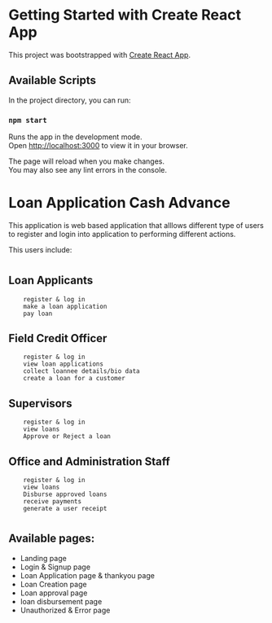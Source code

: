 # Getting Started with Create React App

This project was bootstrapped with [Create React App](https://github.com/facebook/create-react-app).

## Available Scripts

In the project directory, you can run:

### `npm start`

Runs the app in the development mode.\
Open [http://localhost:3000](http://localhost:3000) to view it in your browser.

The page will reload when you make changes.\
You may also see any lint errors in the console.

# Loan Application Cash Advance
This application is web based application that alllows different type of users to register and login into application to performing different actions. 

This users include:
#
## Loan Applicants 

        register & log in 
        make a loan application 
        pay loan 

## Field Credit Officer

        register & log in
        view loan applications
        collect loannee details/bio data
        create a loan for a customer

## Supervisors 

        register & log in
        view loans
        Approve or Reject a loan

## Office and Administration Staff

        register & log in
        view loans
        Disburse approved loans
        receive payments
        generate a user receipt

#
## Available pages: 
 * Landing page
 * Login & Signup page
 * Loan Application page & thankyou page 
 * Loan Creation page
 * Loan approval page
 * loan disbursement page
 * Unauthorized & Error page
  

 
